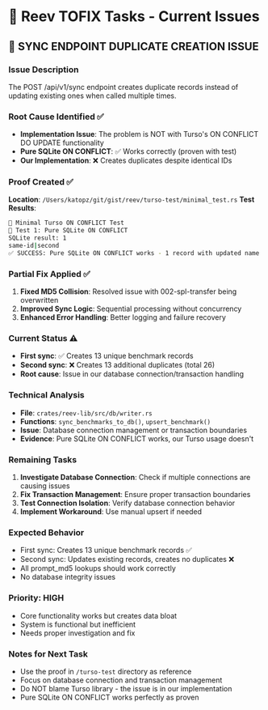 # 🪸 Reev TOFIX Tasks - Current Issues

## 🐛 **SYNC ENDPOINT DUPLICATE CREATION ISSUE**

### Issue Description
The POST /api/v1/sync endpoint creates duplicate records instead of updating existing ones when called multiple times.

### Root Cause Identified ✅
- **Implementation Issue**: The problem is NOT with Turso's ON CONFLICT DO UPDATE functionality
- **Pure SQLite ON CONFLICT**: ✅ Works correctly (proven with test)
- **Our Implementation**: ❌ Creates duplicates despite identical IDs

### Proof Created ✅
**Location**: `/Users/katopz/git/gist/reev/turso-test/minimal_test.rs`
**Test Results**:
```bash
🧪 Minimal Turso ON CONFLICT Test
📝 Test 1: Pure SQLite ON CONFLICT
SQLite result: 1
same-id|second
✅ SUCCESS: Pure SQLite ON CONFLICT works - 1 record with updated name
```

### Partial Fix Applied ✅
1. **Fixed MD5 Collision**: Resolved issue with 002-spl-transfer being overwritten
2. **Improved Sync Logic**: Sequential processing without concurrency
3. **Enhanced Error Handling**: Better logging and failure recovery

### Current Status ⚠️
- **First sync**: ✅ Creates 13 unique benchmark records 
- **Second sync**: ❌ Creates 13 additional duplicates (total 26)
- **Root cause**: Issue in our database connection/transaction handling

### Technical Analysis
- **File**: `crates/reev-lib/src/db/writer.rs`
- **Functions**: `sync_benchmarks_to_db()`, `upsert_benchmark()`
- **Issue**: Database connection management or transaction boundaries
- **Evidence**: Pure SQLite ON CONFLICT works, our Turso usage doesn't

### Remaining Tasks
1. **Investigate Database Connection**: Check if multiple connections are causing issues
2. **Fix Transaction Management**: Ensure proper transaction boundaries
3. **Test Connection Isolation**: Verify database connection behavior
4. **Implement Workaround**: Use manual upsert if needed

### Expected Behavior
- First sync: Creates 13 unique benchmark records ✅
- Second sync: Updates existing records, creates no duplicates ❌
- All prompt_md5 lookups should work correctly
- No database integrity issues

### Priority: HIGH
- Core functionality works but creates data bloat
- System is functional but inefficient
- Needs proper investigation and fix

### Notes for Next Task
- Use the proof in `/turso-test` directory as reference
- Focus on database connection and transaction management
- Do NOT blame Turso library - the issue is in our implementation
- Pure SQLite ON CONFLICT works perfectly as proven